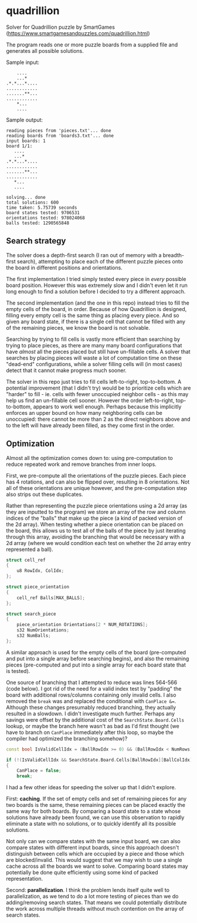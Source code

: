 # quadrillion
Solver for Quadrillion puzzle by SmartGames (https://www.smartgamesandpuzzles.com/quadrillion.html)

The program reads one or more puzzle boards from a supplied file and generates all possible solutions.

Sample input:
```
    ....
    ...*
.*.*...*....
............
.......**...
............
    *...
    ....
 ```
 
 Sample output:
 ```
 reading pieces from 'pieces.txt'... done
reading boards from 'boards3.txt'... done
input boards: 1
board 1/1:
    ....    
    ...*    
.*.*...*....
............
.......**...
............
    *...    
    ....    

solving... done
total solutions: 600
time taken: 5.75739 seconds
board states tested: 9706531
orientations tested: 978024068
balls tested: 1290565848
```

## Search strategy

The solver does a depth-first search (I ran out of memory with a breadth-first search), attempting to place each of the different puzzle pieces onto the board in different positions and orientations.

The first implementation I tried simply tested every piece in _every_ possible board position. However this was extremely slow and I didn't even let it run long enough to find a solution before I decided to try a different approach.

The second implementation (and the one in this repo) instead tries to fill the empty cells of the board, in order. Because of how Quadrillion is designed, filling every empty cell is the same thing as placing every piece. And so given any board state, if there is a single cell that cannot be filled with any of the remaining pieces, we know the board is not solvable.

Searching by trying to fill cells is vastly more efficient than searching by trying to place pieces, as there are many many board configurations that have _almost_ all the pieces placed but still have un-fillable cells. A solver that searches by placing pieces will waste a lot of computation time on these "dead-end" configurations, while a solver filling cells will (in most cases) detect that it cannot make progress much sooner.

The solver in this repo just tries to fill cells left-to-right, top-to-bottom. A potential improvement (that I didn't try) would be to prioritize cells which are "harder" to fill - ie. cells with fewer unoccupied neighbor cells - as this may help us find an un-fillable cell sooner. However the order left-to-right, top-to-bottom, appears to work well enough. Perhaps because this implicitly enforces an upper bound on how many neighboring cells can be unoccupied: there cannot be more than 2 as the direct neighbors above and to the left will have already been filled, as they come first in the order.

## Optimization

Almost all the optimization comes down to: using pre-computation to reduce repeated work and remove branches from inner loops.

First, we pre-compute all the orientations of the puzzle pieces. Each piece has 4 rotations, and can also be flipped over, resulting in 8 orientations. Not all of these orientations are unique however, and the pre-computation step also strips out these duplicates.

Rather than representing the puzzle piece orientations using a 2d array (as they are inputted to the program) we store an array of the row and column indices of the "balls" that make up the piece (a kind of packed version of the 2d array). When testing whether a piece orientation can be placed on the board, this allows us to test all of the balls of the piece by just iterating through this array, avoiding the branching that would be necessary with a 2d array (where we would condition each test on whether the 2d array entry represented a ball).

````C++
struct cell_ref
{
    u8 RowIdx, ColIdx;
};

struct piece_orientation
{
    cell_ref Balls[MAX_BALLS];
};

struct search_piece
{
    piece_orientation Orientations[2 * NUM_ROTATIONS];
    s32 NumOrientations;
    s32 NumBalls;
};
````

A similar approach is used for the empty cells of the board (pre-computed and put into a single array before searching begins), and also the remaining pieces (pre-computed and put into a single array for each board state that is tested).


One source of branching that I attempted to reduce was lines 564-566 (code below). I got rid of the need for a valid index test by "padding" the board with additional rows/columns containing only invalid cells. I also removed the `break` was and replaced the conditional with `CanPlace &=`. Although these changes presumably reduced branching, they actually resulted in a slowdown. I didn't investigate much further. Perhaps any savings were offset by the additional cost of the `SearchState.Board.Cells` lookup, or maybe the branch here wasn't as bad as I'd first thought (we have to branch on `CanPlace` immediately after this loop, so maybe the compiler had optimized the branching somehow)?
````C++
const bool IsValidCellIdx = (BallRowIdx >= 0) && (BallRowIdx < NumRows) && (BallColIdx >= 0) && (BallColIdx < NumCols);

if (!(IsValidCellIdx && SearchState.Board.Cells[BallRowIdx][BallColIdx] == cell_value::Empty))
{
    CanPlace = false;
    break;
````


I had a few other ideas for speeding the solver up that I didn't explore.

First: **caching**. If the set of empty cells and set of remaining pieces for any two boards is the same, these remaining pieces can be placed exactly the same way for both boards. By comparing a board state to a state whose solutions have already been found, we can use this observation to rapidly eliminate a state with no solutions, or to quickly identify all its possible solutions.

Not only can we compare states with the same input board, we can also compare states with different input boards, since this approach doesn't distinguish between cells which are occupied by a piece and those which are blocked/invalid. This would suggest that we may wish to use a single cache across all the boards we want to solve. Comparing board states may potentially be done quite efficiently using some kind of packed representation.

Second: **parallelization**. I think the problem lends itself quite well to parallelization, as we tend to do a lot more testing of pieces than we do adding/removing search states. That means we could potentially distribute the work across multiple threads without much contention on the array of search states.
